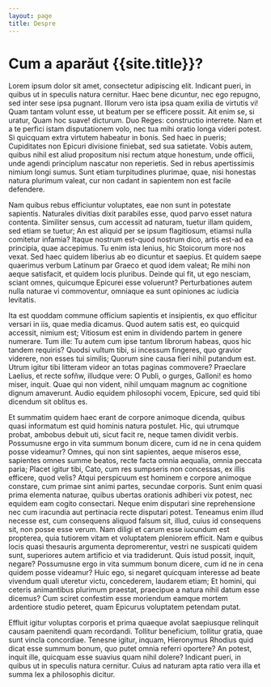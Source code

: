 ```yaml
---
layout: page
title: Despre
---
```



# Cum a aparăut {{site.title}}?

 Lorem ipsum dolor sit amet, consectetur adipiscing elit. Indicant pueri, in quibus ut in speculis natura cernitur. Haec bene dicuntur, nec ego repugno, sed inter sese ipsa pugnant. Illorum vero ista ipsa quam exilia de virtutis vi! Quam tantam volunt esse, ut beatum per se efficere possit. Ait enim se, si uratur, Quam hoc suave! dicturum. Duo Reges: constructio interrete. Nam et a te perfici istam disputationem volo, nec tua mihi oratio longa videri potest. Si quicquam extra virtutem habeatur in bonis. Sed haec in pueris; Cupiditates non Epicuri divisione finiebat, sed sua satietate. Vobis autem, quibus nihil est aliud propositum nisi rectum atque honestum, unde officii, unde agendi principlum nascatur non reperietis. Sed in rebus apertissimis nimium longi sumus. Sunt etiam turpitudines plurimae, quae, nisi honestas natura plurimum valeat, cur non cadant in sapientem non est facile defendere.  

 Nam quibus rebus efficiuntur voluptates, eae non sunt in potestate sapientis. Naturales divitias dixit parabiles esse, quod parvo esset natura contenta. Similiter sensus, cum accessit ad naturam, tuetur illam quidem, sed etiam se tuetur; An est aliquid per se ipsum flagitiosum, etiamsi nulla comitetur infamia? Itaque nostrum est-quod nostrum dico, artis est-ad ea principia, quae accepimus. Tu enim ista lenius, hic Stoicorum more nos vexat. Sed haec quidem liberius ab eo dicuntur et saepius. Et quidem saepe quaerimus verbum Latinum par Graeco et quod idem valeat; Re mihi non aeque satisfacit, et quidem locis pluribus. Deinde qui fit, ut ego nesciam, sciant omnes, quicumque Epicurei esse voluerunt? Perturbationes autem nulla naturae vi commoventur, omniaque ea sunt opiniones ac iudicia levitatis.  

 Ita est quoddam commune officium sapientis et insipientis, ex quo efficitur versari in iis, quae media dicamus. Quod autem satis est, eo quicquid accessit, nimium est; Vitiosum est enim in dividendo partem in genere numerare. Tum ille: Tu autem cum ipse tantum librorum habeas, quos hic tandem requiris? Quodsi vultum tibi, si incessum fingeres, quo gravior viderere, non esses tui similis; Quorum sine causa fieri nihil putandum est. Utrum igitur tibi litteram videor an totas paginas commovere? Praeclare Laelius, et recte sofñw, illudque vere: O Publi, o gurges, Galloni! es homo miser, inquit. Quae qui non vident, nihil umquam magnum ac cognitione dignum amaverunt. Audio equidem philosophi vocem, Epicure, sed quid tibi dicendum sit oblitus es.  

 Et summatim quidem haec erant de corpore animoque dicenda, quibus quasi informatum est quid hominis natura postulet. Hic, qui utrumque probat, ambobus debuit uti, sicut facit re, neque tamen dividit verbis. Possumusne ergo in vita summum bonum dicere, cum id ne in cena quidem posse videamur? Omnes, qui non sint sapientes, aeque miseros esse, sapientes omnes summe beatos, recte facta omnia aequalia, omnia peccata paria; Placet igitur tibi, Cato, cum res sumpseris non concessas, ex illis efficere, quod velis? Atqui perspicuum est hominem e corpore animoque constare, cum primae sint animi partes, secundae corporis. Sunt enim quasi prima elementa naturae, quibus ubertas orationis adhiberi vix potest, nec equidem eam cogito consectari. Neque enim disputari sine reprehensione nec cum iracundia aut pertinacia recte disputari potest. Teneamus enim illud necesse est, cum consequens aliquod falsum sit, illud, cuius id consequens sit, non posse esse verum. Nam diligi et carum esse iucundum est propterea, quia tutiorem vitam et voluptatem pleniorem efficit. Nam e quibus locis quasi thesauris argumenta depromerentur, vestri ne suspicati quidem sunt, superiores autem artificio et via tradiderunt. Quis istud possit, inquit, negare? Possumusne ergo in vita summum bonum dicere, cum id ne in cena quidem posse videamur? Huic ego, si negaret quicquam interesse ad beate vivendum quali uteretur victu, concederem, laudarem etiam; Et homini, qui ceteris animantibus plurimum praestat, praecipue a natura nihil datum esse dicemus? Cum sciret confestim esse moriendum eamque mortem ardentiore studio peteret, quam Epicurus voluptatem petendam putat.  

Effluit igitur voluptas corporis et prima quaeque avolat saepiusque relinquit causam paenitendi quam recordandi. Tollitur beneficium, tollitur gratia, quae sunt vincla concordiae. Tenesne igitur, inquam, Hieronymus Rhodius quid dicat esse summum bonum, quo putet omnia referri oportere? An potest, inquit ille, quicquam esse suavius quam nihil dolere? Indicant pueri, in quibus ut in speculis natura cernitur. Cuius ad naturam apta ratio vera illa et summa lex a philosophis dicitur.  


